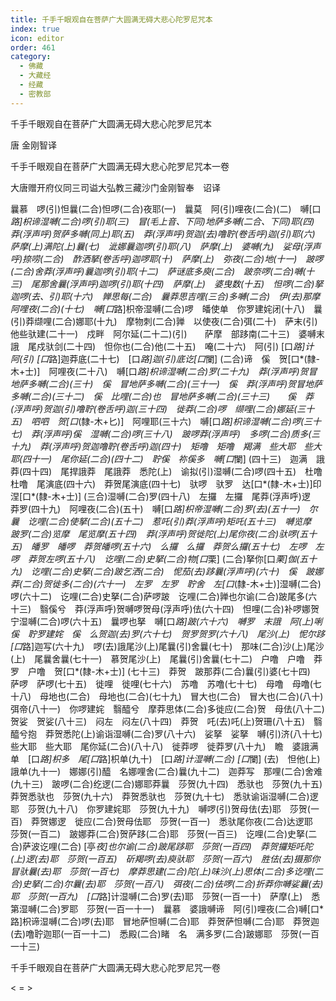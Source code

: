 ```yaml
---
title: 千手千眼观自在菩萨广大圆满无碍大悲心陀罗尼咒本
index: true
icon: editor
order: 461
category:
  - 佛藏
  - 大藏经
  - 经藏
  - 密教部
---
```


  千手千眼观自在菩萨广大圆满无碍大悲心陀罗尼咒本  

唐 金刚智译  

千手千眼观自在菩萨广大圆满无碍大悲心陀罗尼咒本一卷  

大唐赠开府仪同三司谥大弘教三藏沙门金刚智奉　诏译  

曩慕　啰(引)怛曩(二合)怛啰(二合)夜耶(一)　曩莫　阿(引)哩夜(二合)(二)　嚩[口*路]枳谛湿嚩(二合)啰(引)耶(三)　冒(毛上音、下同)地萨多嚩(二合、下同)耶(四)　莽(浮声呼)贺萨多嚩(同上)耶(五)　莽(浮声呼)贺迦(去)噜聍(卷舌呼)迦(引)耶(六)　萨摩(上)满陀(上)曩(七)　泚娜曩迦啰(引)耶(八)　萨摩(上)　婆嚩(九)　娑母(浮声呼)捺唠(二合)　酢洒拏(卷舌呼)迦啰耶(十)　萨摩(上)　弥夜(二合)地(十一)　跛啰(二合)舍莽(浮声呼)曩迦啰(引)耶(十二)　萨谜底多庾(二合)　跛奈啰(二合)嚩(十三)　尾那舍曩(浮声呼)迦啰(引)耶(十四)　萨摩(上)　婆曳数(十五)　怛啰(二合)拏迦啰(去、引)耶(十六)　亸思每(二合)　曩莽思吉哩(三合)多嚩(二合)　伊(去)那摩阿哩夜(二合)(十七)　嚩[口*路]枳帝湿嚩(二合)啰　皤使单　你罗建姹闭(十八)　曩(引)莽缬哩(二合)娜耶(十九)　摩物刺(二合)亸　以使夜(二合)弭(二十)　萨末(引)他些驮建(二十一)　戍畔　阿尔延(二十二)(引)　　萨摩　部跢南(二十三)　婆嚩末誐　尾戍驮剑(二十四)　怛你也(二合)他(二十五)　唵(二十六)　阿(引) [口*路]计　阿(引) [口*路]迦莽底(二十七)　[口*路]迦(引)底讫[口*闌] (二合)谛　傒　贺[口*(隸-木+士)]　阿哩夜(二十八)　嚩[口*路]枳谛湿嚩(二合)罗(二十九)　莽(浮声呼)贺冒地萨多嚩(二合)(三十)　傒　冒地萨多嚩(二合)(三十一)　傒　莽(浮声呼)贺冒地萨多嚩(二合)(三十二)　傒　比哩(二合)也　冒地萨多嚩(二合)(三十三)　　傒　莽(浮声呼)贺迦(引)噜聍(卷舌呼)迦(三十四)　徙莽(二合)啰　缬哩(二合)娜延(三十五)　呬呬　贺[口*(隸-木+匕)]　阿哩耶(三十六)　嚩[口*路]枳谛湿嚩(二合)啰(三十七)　莽(浮声呼)傒　湿嚩(二合)啰(三十八)　跛啰莽(浮声呼)　多啰(二合)质多(三十九)　莽(浮声呼)贺迦噜聍(卷舌呼)迦(四十)　矩噜　矩噜　羯满　些大耶　些大耶(四十一)　尾你延(二合)(四十二)　聍傒　祢傒多　嚩[口*闌] (四十三)　迦满　誐莽(四十四)　尾捍誐莽　尾誐莽　悉陀(上)　谕拟(引)湿嚩(二合)啰(四十五)　杜噜　杜噜　尾演底(四十六)　莽贺尾演底(四十七)　驮啰　驮罗　达[口*(隸-木+士)]印涅[口*(隸-木+士)] (三合)湿嚩(二合)罗(四十八)　左攞　左攞　尾莽(浮声呼)逻　莽罗(四十九)　阿哩夜(二合)(五十)　嚩[口*路]枳帝湿嚩(二合)罗(去)(五十一)　尔曩　讫哩(二合)使拏(二合)(五十二)　惹吒(引)莽(浮声呼)矩吒(五十三)　嚩览摩　跛罗(二合)览摩　尾览摩(五十四)　莽(浮声呼)贺徙陀(上)尾你夜(二合)驮啰(五十五)　皤罗　皤啰　莽贺皤啰(五十六)　么攞　么攞　莽贺么攞(五十七)　左啰　左啰　莽贺左啰(五十八)　讫哩(二合)史拏(二合)物[口*栗] (二合)拏你[口*栗]伽(五十九)　讫哩(二合)史拏(二合)跛乞洒(二合)　怩茄(去)跢曩(浮声呼)(六十)　傒　跛娜莽(二合)贺徙多(二合)(六十一)　左罗　左罗　聍舍　左[口*(隸-木+士)]湿嚩(二合)啰(六十二)　讫哩(二合)史拏(二合)萨啰跛　讫哩(二合)亸也尔谕(二合)跛尾多(六十三)　翳傒兮　莽(浮声呼)贺嚩啰贺母(浮声呼)佉(六十四)　怛哩(二合)补啰娜贺宁湿嚩(二合)啰(六十五)　曩啰也拏　嚩[口*路]跛(六十六)　嚩罗　末誐　阿(上)唎　傒　聍罗建姹　傒　么贺迦(去)罗(六十七)　贺罗贺罗(六十八)　尾沙(上)　怩尔跢　[口*路]迦写(六十九)　啰(去)誐尾沙(上)尾曩(引)舍曩(七十)　那味(二合)沙(上)尾沙(上)　尾曩舍曩(七十一)　慕贺尾沙(上)　尾曩(引)舍曩(七十二)　户噜　户噜　莽罗　户噜　贺[口*(隸-木+士)] (七十三)　莽贺　跛那莽(二合)曩(引)婆(七十四)　萨啰　萨啰(七十五)　徙哩　徙哩(七十六)　苏噜　苏噜(七十七)　母噜　母噜(七十八)　母地也(二合)　母地也(二合)(七十九)　冒大也(二合)　冒大也(二合)(八十)　弭帝(八十一)　你啰建姹　翳醯兮　摩莽思体(二合)多徙应(二合)贺　母佉(八十二)　贺娑　贺娑(八十三)　闷左　闷左(八十四)　莽贺　吒(去)吒(上)贺珊(八十五)　翳　醯兮抱　莽贺悉陀(上)谕诣湿嚩(二合)罗(八十六)　娑拏　娑拏　嚩(引)济(八十七)　些大耶　些大耶　尾你延(二合)(八十八)　徙莽啰　徙莽罗(八十九)　瞻　婆誐满单　[口*路]枳多　尾[口*路]枳单(九十)　[口*路]计湿嚩(二合) [口*闌] (去)　怛他(上)誐单(九十一)　娜娜(引)醯　名娜哩舍(二合)曩(九十二)　迦莽写　那哩(二合)舍难(九十三)　跛啰(二合)纥逻(二合)娜耶莽曩　莎贺(九十四)　悉驮也　莎贺(九十五)　莽贺悉驮也　莎贺(九十六)　莽贺悉驮也　莎贺(九十七)　悉驮谕诣湿嚩(二合)逻耶　莎贺(九十八)　你罗建姹耶　莎贺(九十九)　嚩啰(引)贺母佉(去)耶　莎贺(一百)　莽贺娜逻　徙应(二合)贺母佉耶　莎贺(一百一)　悉驮尾你夜(二合)达逻耶　莎贺(一百二)　跛娜莽(二合)贺萨跢(二合)耶　莎贺(一百三)　讫哩(二合)史拏(二合)萨波讫哩(二合) [亭*夜]也尔谕(二合)跛尾跢耶　莎贺(一百四)　莽贺攞矩吒陀(上)逻(去)耶　莎贺(一百五)　斫羯啰(去)庾驮耶　莎贺(一百六)　胜佉(去)摄那你冒驮曩(去)耶　莎贺(一百七)　摩莽思建(二合)陀(上)味沙(上)思体(二合)多讫哩(二合)史拏(二合)尔曩(去)耶　莎贺(一百八)　弭夜(二合)佉啰(二合)折莽你嚩娑曩(去)耶　莎贺(一百九)　[口*路]计湿嚩(二合)罗(去)耶　莎贺(一百一十)　萨摩(上)　悉第湿嚩(二合)罗耶　莎贺(一百一十一)　曩慕　婆誐嚩谛　阿(引)哩夜(二合)嚩[口*路]枳谛湿嚩(二合)啰(去)耶　冒地萨怛嚩(二合)耶　莽贺萨怛嚩(二合)耶　莽贺迦(去)噜聍迦耶(一百一十二)　悉殿(二合)睹　名　满多罗(二合)跛娜耶　莎贺(一百一十三)  

千手千眼观自在菩萨广大圆满无碍大悲心陀罗尼咒一卷  

< =  >  
